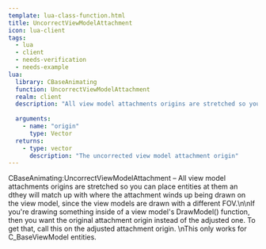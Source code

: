 ```yaml
---
template: lua-class-function.html
title: UncorrectViewModelAttachment
icon: lua-client
tags:
  - lua
  - client
  - needs-verification
  - needs-example
lua:
  library: CBaseAnimating
  function: UncorrectViewModelAttachment
  realm: client
  description: "All view model attachments origins are stretched so you can place entities at them an dthey will match up with where the attachment winds up being drawn on the view model, since the view models are drawn with a different FOV.\n\nIf you're drawing something inside of a view model's DrawModel() function, then you want the original attachment origin instead of the adjusted one. To get that, call this on the adjusted attachment origin. \nThis only works for C_BaseViewModel entities."
  
  arguments:
    - name: "origin"
      type: Vector
  returns:
    - type: vector
      description: "The uncorrected view model attachment origin"
---
```


<div class="lua__search__keywords">
CBaseAnimating:UncorrectViewModelAttachment &#x2013; All view model attachments origins are stretched so you can place entities at them an dthey will match up with where the attachment winds up being drawn on the view model, since the view models are drawn with a different FOV.\n\nIf you're drawing something inside of a view model's DrawModel() function, then you want the original attachment origin instead of the adjusted one. To get that, call this on the adjusted attachment origin. \nThis only works for C_BaseViewModel entities.
</div>

